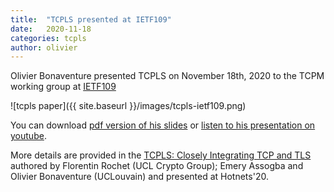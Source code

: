 ```yaml
---
title:  "TCPLS presented at IETF109"
date:   2020-11-18
categories: tcpls
author: olivier
---
```



Olivier Bonaventure presented TCPLS on November 18th, 2020 to the TCPM working group at [IETF109](https://ietf.org/how/meetings/109/)


![tcpls paper]({{ site.baseurl }}/images/tcpls-ietf109.png)

You can download [pdf version of his slides](https://datatracker.ietf.org/meeting/109/materials/slides-109-tcpm-tcpls-00) or [listen to his presentation on youtube](https://youtu.be/8WZdXe1pajU?t=6778).

More details are provided in the [TCPLS: Closely Integrating TCP and TLS](https://dl.acm.org/doi/10.1145/3422604.3425947) authored by Florentin Rochet (UCL Crypto Group); Emery Assogba and Olivier Bonaventure (UCLouvain) and presented at Hotnets'20.

